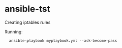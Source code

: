 # ansible-tst
Creating iptables rules


Running: 

      ansible-playbook myplaybook.yml --ask-become-pass
